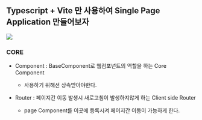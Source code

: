 ## Typescript + Vite 만 사용하여 Single Page Application 만들어보자

![](https://velog.velcdn.com/images/wnsguddl789/post/8964177c-501b-44db-a620-0df0d081896c/image.png)

### CORE

- Component : BaseComponent로 웹컴포넌트의 역할을 하는 Core Component

  - 사용하기 위해선 상속받아야한다.

- Router : 페이지간 이동 발생시 새로고침이 발생하지않게 하는 Client side Router
  - page Component를 이곳에 등록시켜 페이지간 이동이 가능하게 한다.
